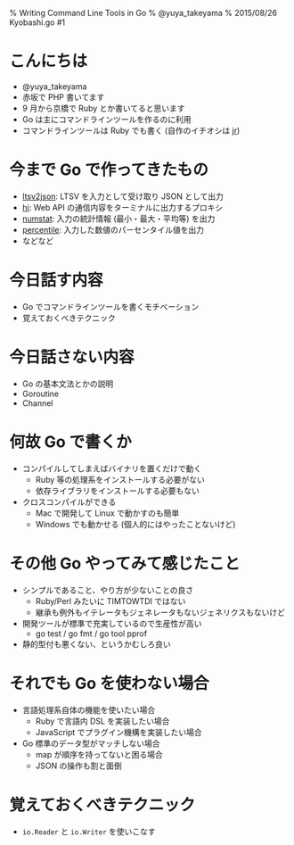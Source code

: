 % Writing Command Line Tools in Go
% @yuya_takeyama
% 2015/08/26 Kyobashi.go #1

# こんにちは

* @yuya_takeyama
* 赤坂で PHP 書いてます
* 9 月から京橋で Ruby とか書いてると思います
* Go は主にコマンドラインツールを作るのに利用
* コマンドラインツールは Ruby でも書く (自作のイチオシは [jr](https://github.com/yuya-takeyama/jr))

# 今まで Go で作ってきたもの

* [ltsv2json](https://github.com/yuya-takeyama/ltsv2json): LTSV を入力として受け取り JSON として出力
* [hi](https://github.com/yuya-takeyama/hi): Web API の通信内容をターミナルに出力するプロキシ
* [numstat](https://github.com/yuya-takeyama/numstat): 入力の統計情報 (最小・最大・平均等) を出力
* [percentile](https://github.com/yuya-takeyama/percentile): 入力した数値のパーセンタイル値を出力
* などなど

# 今日話す内容

* Go でコマンドラインツールを書くモチベーション
* 覚えておくべきテクニック

# 今日話さない内容

* Go の基本文法とかの説明
* Goroutine
* Channel

# 何故 Go で書くか

* コンパイルしてしまえばバイナリを置くだけで動く
    * Ruby 等の処理系をインストールする必要がない
    * 依存ライブラリをインストールする必要もない
* クロスコンパイルができる
    * Mac で開発して Linux で動かすのも簡単
    * Windows でも動かせる (個人的にはやったことないけど)

# その他 Go やってみて感じたこと

* シンプルであること、やり方が少ないことの良さ
    * Ruby/Perl みたいに TIMTOWTDI ではない
    * 継承も例外もイテレータもジェネレータもないジェネリクスもないけど
* 開発ツールが標準で充実しているので生産性が高い
    * go test / go fmt / go tool pprof
* 静的型付も悪くない、というかむしろ良い

# それでも Go を使わない場合

* 言語処理系自体の機能を使いたい場合
    * Ruby で言語内 DSL を実装したい場合
    * JavaScript でプラグイン機構を実装したい場合
* Go 標準のデータ型がマッチしない場合
    * map が順序を持ってないと困る場合
    * JSON の操作も割と面倒

# 覚えておくべきテクニック

* `io.Reader` と `io.Writer` を使いこなす
